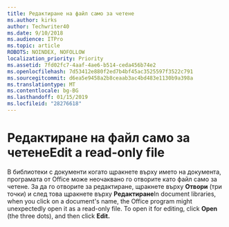 ```yaml
---
title: Редактиране на файл само за четене
ms.author: kirks
author: Techwriter40
ms.date: 9/10/2018
ms.audience: ITPro
ms.topic: article
ROBOTS: NOINDEX, NOFOLLOW
localization_priority: Priority
ms.assetid: 7fd02fc7-4aaf-4ae6-b514-ceda456b74e2
ms.openlocfilehash: 7d53412e880f2ed7b4bf45ac3525597f3522c791
ms.sourcegitcommit: d6ea5e9458a2b8ceaab3ac4bd483e1130b9a398a
ms.translationtype: MT
ms.contentlocale: bg-BG
ms.lasthandoff: 01/15/2019
ms.locfileid: "28276618"
---
```

# <a name="edit-a-read-only-file"></a><span data-ttu-id="6d4eb-102">Редактиране на файл само за четене</span><span class="sxs-lookup"><span data-stu-id="6d4eb-102">Edit a read-only file</span></span>

<span data-ttu-id="6d4eb-p101">В библиотеки с документи когато щракнете върху името на документа, програмата от Office може неочаквано го отворите като файл само за четене. За да го отворите за редактиране, щракнете върху **Отвори** (три точки) и след това щракнете върху **Редактиране**</span><span class="sxs-lookup"><span data-stu-id="6d4eb-p101">In document libraries, when you click on a document's name, the Office program might unexpectedly open it as a read-only file. To open it for editing, click **Open** (the three dots), and then click **Edit.**</span></span>
  

